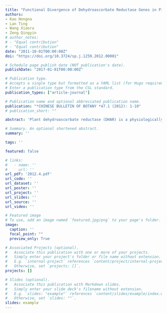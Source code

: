```yaml
---
title: "Functional Divergence of Dehydroascorbate Reductase Genes in Pinus Densata, P. Tabulaeformis and P. Yunnanensis"
authors:
- Kao Hongna
- Lan Ting
- Wang Xiaoru
- Zeng Qingyin
# author_notes:
# - "Equal contribution"
# - "Equal contribution"
date: "2011-10-01T00:00:00Z"
doi: "https://doi.org/10.3724/sp.j.1259.2012.00001" 

# Schedule page publish date (NOT publication's date).
publishDate: "2017-01-01T00:00:00Z"

# Publication type.
# Accepts a single type but formatted as a YAML list (for Hugo requirements).
# Enter a publication type from the CSL standard.
publication_types: ["article-journal"]

# Publication name and optional abbreviated publication name.
publication: "*CHINESE BULLETIN OF BOTANY *47.1 (2012): 1-10"
# publication_short: ""

abstract: 'Plant dehydroascorbate reductase (DHAR) is a physiologically important reducing enzyme in the ascorbateglutathione recycling reaction. In this study, we cloned 6 DHAR genes from a hybrid pine species complex of Pinus densata, P. yunnanensis and P. tabulaeformis. P. densata originated by natural hybridization of P. yunnanensis and P. tabulaeformis. The 6 DHAR genes were divided into 2 types: DHAR1 and DHAR2. Phylogenetic analyses indicated that the 3 DHAR1 and 3 DHAR2 genes from the 3 Pinus species were 2 orthologous groups. DHAR1 and DHAR2 genes originated from an ancestral duplication event that occurred in the most recent common ancestor of the early land plants. P. densata contains a copy of DHAR1 similar to that of P. tabulaeformis and a copy of DHAR2 similar to that of P. yunnanensis. RT-PCR revealed that the 6 DHAR were constitutive expression genes in the 3 Pinus species. The recombinant Pinus DHAR proteins were overexpressed in E. coli and purified by Ni-affinity chromatography. P. densata and P. tabulaeformis DHAR1 proteins showed similar enzymatic activities, catalytic efficiency, thermal stabilities and optimal pH profiles towards substrate DHA but about 300-fold higher enzymatic activities than P. yunnanensis DHAR1 protein. The enzymatic activity and thermal stability of P. densata DHAR2 protein were higher than those of P. tabulaeformis DHAR2 protein. Joint analyses of sequence structure, phylogenetic relationships, expression patterns, enzymatic properties and protein 3-D structure revealed selective DHAR gene composition in the hybrid genome of P. densata. Such a combination of divergent copies of DHAR gene in P. densata may have adaptive implications for its colonization of novel habitats on the Tibetan Plateau.'

# Summary. An optional shortened abstract.
summary: ''

tags: ''

featured: false

# links:
#   - name: ''
#     url: ''
url_pdf: '2012.4.pdf'
url_code: ''
url_dataset: ''
url_poster: ''
url_project: ''
url_slides: ''
url_source: ''
url_video: ''

# Featured image
# To use, add an image named `featured.jpg/png` to your page's folder. 
image:
  caption: ''
  focal_point: ""
  preview_only: True

# Associated Projects (optional).
#   Associate this publication with one or more of your projects.
#   Simply enter your project's folder or file name without extension.
#   E.g. `internal-project` references `content/project/internal-project/index.md`.
#   Otherwise, set `projects: []`.
projects: []

# Slides (optional).
#   Associate this publication with Markdown slides.
#   Simply enter your slide deck's filename without extension.
#   E.g. `slides: "example"` references `content/slides/example/index.md`.
#   Otherwise, set `slides: ""`.
slides: example
---
```



